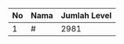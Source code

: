 | No | Nama            | Jumlah Level |
|----|-----------------|--------------|
| 1  | #    |    2981        |
